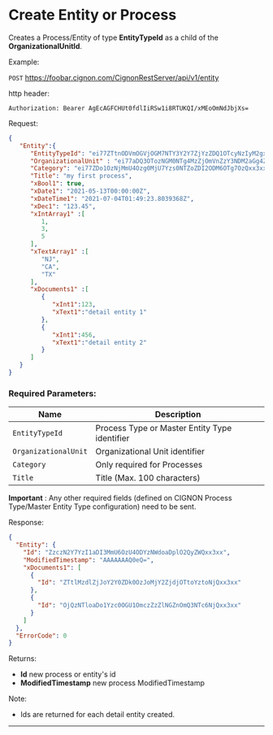 # Create Entity or Process

Creates a Process/Entity of type **EntityTypeId** as a child of the **OrganizationalUnitId**.

Example:

`POST` https://foobar.cignon.com/CignonRestServer/api/v1/entity

http header:
```
Authorization: Bearer AgEcAGFCHUt0fdlIiRSw1i8RTUKQI/xMEoOmNdJbjXs=
```
Request:
```json
{
   "Entity":{
      "EntityTypeId": "ei77ZTtnODVmOGVjOGM7NTY3Y2Y7ZjYzZDQ1OTcyNzIyM2gxx3xx",
      "OrganizationalUnit" : "ei77aDQ3OTozNGM0NTg4MzZjOmVnZzY3NDM2aGg4Z2Q2OTMxx3xx",
      "Category": "ei77ZDo1OzNjMmU4Ozg0MjU7Yzs0NTZoZDI2ODM6OTg7OzQxx3xx",
      "Title": "my first process",
      "xBool1": true,
      "xDate1": "2021-05-13T00:00:00Z",
      "xDateTime1": "2021-07-04T01:49:23.8039368Z",
      "xDec1": "123.45",
      "xIntArray1" :[
         1,
         3,
         5
      ],
      "xTextArray1" :[
         "NJ",
         "CA",
         "TX"
      ],
      "xDocuments1" :[
         {
            "xInt1":123,
            "xText1":"detail entity 1"
         },
         {
            "xInt1":456,
            "xText1":"detail entity 2"
         }
      ]
   }
}
```
### Required Parameters:

| Name                 | Description                      |
| -------------------- | ---------------------------------|
| `EntityTypeId`       | Process Type or Master Entity Type identifier |
| `OrganizationalUnit` | Organizational Unit identifier   |
| `Category`           | Only required for Processes  | 
| `Title`              | Title (Max. 100 characters)  |


**Important** : Any other required fields (defined on CIGNON Process Type/Master Entity Type configuration) need to be sent. 

Response:
```json
{
  "Entity": {
    "Id": "ZzczN2Y7YzI1aDI3MmU6OzU4ODYzNWdoaDplO2QyZWQxx3xx",
    "ModifiedTimestamp": "AAAAAAAQ0eQ=",
    "xDocuments1": [
      {
        "Id": "ZTtlMzdlZjJoY2Y0ZDk0OzJoMjY2ZjdjOTtoYztoNjQxx3xx"
      },
      {
        "Id": "OjQzNTloaDo1Yzc0OGU1OmczZzZlNGZnOmQ3NTc6NjQxx3xx"
      }
    ]
  },
  "ErrorCode": 0
}
```

Returns:
* **Id** new process or entity's id 
* **ModifiedTimestamp** new process ModifiedTimestamp

Note:

* Ids are returned for each detail entity created. 

* * *

